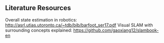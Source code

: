 ## Literature Resources
Overall state estimation in robotics: http://asrl.utias.utoronto.ca/~tdb/bib/barfoot_ser17.pdf
Visual SLAM with surrounding concepts explained: https://github.com/gaoxiang12/slambook-en
